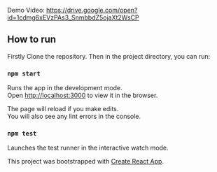 Demo Video: https://drive.google.com/open?id=1cdmg6xEVzPAs3_SnmbbdZ5ojaXt2WsCP
## How to run

Firstly Clone the repository. Then in the project directory, you can run:

### `npm start`

Runs the app in the development mode.<br />
Open [http://localhost:3000](http://localhost:3000) to view it in the browser.

The page will reload if you make edits.<br />
You will also see any lint errors in the console.

### `npm test`

Launches the test runner in the interactive watch mode.<br />

This project was bootstrapped with [Create React App](https://github.com/facebook/create-react-app).
